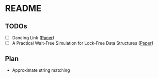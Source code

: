 # README

## TODOs

- [ ] Dancing Link ([Paper](https://arxiv.org/abs/cs/0011047))
- [ ] A Practical Wait-Free Simulation for Lock-Free Data Structures ([Paper](http://people.scs.carleton.ca/~edwardduong/PDF_files_of_relevant_papers/2014%20-%20Practical%20wait-freedom.pdf))

## Plan
- Approximate string matching
